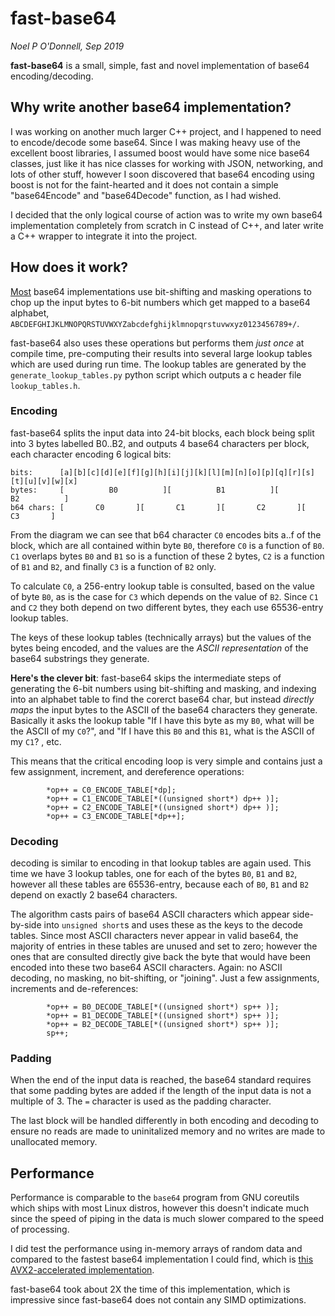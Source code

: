 # fast-base64

*Noel P O'Donnell, Sep 2019*

**fast-base64** is a small, simple, fast and novel implementation of base64 encoding/decoding.

## Why write another base64 implementation?

I was working on another much larger C++ project, and I happened to need to encode/decode some base64. Since I was making heavy use of the excellent boost libraries, I assumed boost would have some nice base64 classes, just like it has nice classes for working with JSON, networking, and lots of other stuff, however I soon discovered that base64 encoding using boost is not for the faint-hearted and it does not contain a simple "base64Encode" and "base64Decode" function, as I had wished.

I decided that the only logical course of action was to write my own base64 implementation completely from scratch in C instead of C++, and later write a C++ wrapper to integrate it into the project.

## How does it work?

[Most](https://github.com/search?l=C&q=base64&type=Repositories) base64 implementations use bit-shifting and masking operations to chop up the input bytes to 6-bit numbers which get mapped to a base64 alphabet,  `ABCDEFGHIJKLMNOPQRSTUVWXYZabcdefghijklmnopqrstuvwxyz0123456789+/`.

fast-base64 also uses these operations but performs them *just once* at compile time, pre-computing their results into several large lookup tables which are used during run time. The lookup tables are generated by the `generate_lookup_tables.py` python script which outputs a c header file `lookup_tables.h`.

### Encoding

fast-base64 splits the input data into 24-bit blocks, each block being split into 3 bytes labelled B0..B2, and outputs 4 base64 characters per block, each character encoding 6 logical bits:

```
bits:      [a][b][c][d][e][f][g][h][i][j][k][l][m][n][o][p][q][r][s][t][u][v][w][x]
bytes:     [          B0          ][          B1          ][          B2          ]
b64 chars: [       C0       ][       C1       ][       C2       ][       C3       ]
```

From the diagram we can see that b64 character `C0` encodes bits a..f of the block, which are all contained within byte `B0`, therefore `C0` is a function of `B0`. `C1` overlaps bytes `B0` and `B1` so is a function of these 2 bytes, `C2` is a function of `B1` and `B2`, and finally `C3` is a function of `B2` only.

To calculate `C0`, a 256-entry lookup table is consulted, based on the value of byte `B0`, as is the case for `C3` which depends on the value of `B2`. Since `C1` and `C2` they both depend on two different bytes, they each use 65536-entry lookup tables.

The keys of these lookup tables (technically arrays) but the values of the bytes being encoded, and the values are the *ASCII representation* of the base64 substrings they generate. 

**Here's the clever bit**: fast-base64 skips the intermediate steps of generating the 6-bit numbers using bit-shifting and masking, and indexing into an alphabet table to find the corerct base64 char, but instead *directly maps* the input bytes to the ASCII of the base64 characters they generate. Basically it asks the lookup table "If I have this byte as my `B0`, what will be the ASCII of my `C0`?", and "If I have this `B0` and this `B1`, what is the ASCII of my `C1`? , etc.

This means that the critical encoding loop is very simple and contains just a few assignment, increment, and dereference operations:

```
        *op++ = C0_ENCODE_TABLE[*dp];
        *op++ = C1_ENCODE_TABLE[*((unsigned short*) dp++ )]; 
        *op++ = C2_ENCODE_TABLE[*((unsigned short*) dp++ )];
        *op++ = C3_ENCODE_TABLE[*dp++];
```

### Decoding

decoding is similar to encoding in that lookup tables are again used. This time we have 3 lookup tables, one for each of the bytes `B0`, `B1` and `B2`, however all these tables are 65536-entry, because each of `B0`, `B1` and `B2` depend on exactly 2 base64 characters.

The algorithm casts pairs of base64 ASCII characters which appear side-by-side into `unsigned short`s and uses these as the keys to the decode tables. Since most ASCII characters never appear in valid base64, the majority of entries in these tables are unused and set to zero; however the ones that are consulted directly give back the byte that would have been encoded into these two base64 ASCII characters. Again: no ASCII decoding, no masking, no bit-shifting, or "joining". Just a few assignments, increments and de-references:

```
        *op++ = B0_DECODE_TABLE[*((unsigned short*) sp++ )];
        *op++ = B1_DECODE_TABLE[*((unsigned short*) sp++ )];
        *op++ = B2_DECODE_TABLE[*((unsigned short*) sp++ )];
        sp++;
```

### Padding

When the end of the input data is reached, the base64 standard requires that some padding bytes are added if the length of the input data is not a multiple of 3. The `=` character is used as the padding character.

The last block will be handled differently in both encoding and decoding to ensure no reads are made to uninitalized memory and no writes are made to unallocated memory.

## Performance

Performance is comparable to the `base64` program from GNU coreutils which ships with most Linux distros, however this doesn't indicate much since the speed of piping in the data is much slower compared to the speed of processing.

I did test the performance using in-memory arrays of random data and compared to the fastest base64 implementation I could find, which is [this AVX2-accelerated implementation](https://github.com/lemire/fastbase64/blob/master/src/fastavxbase64.c).

fast-base64 took about 2X the time of this implementation, which is impressive since fast-base64 does not contain any SIMD optimizations.
